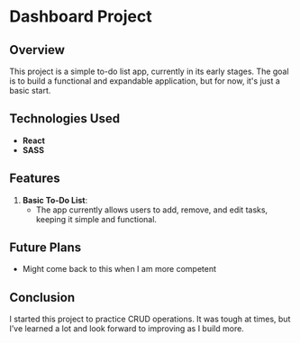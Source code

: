 # Dashboard Project

## Overview
This project is a simple to-do list app, currently in its early stages. The goal is to build a functional and expandable application, but for now, it's just a basic start.

## Technologies Used
- **React**
- **SASS**

## Features
1. **Basic To-Do List**: 
   - The app currently allows users to add, remove, and edit tasks, keeping it simple and functional.

## Future Plans
- Might come back to this when I am more competent
  
## Conclusion
I started this project to practice CRUD operations. It was tough at times, but I’ve learned a lot and look forward to improving as I build more.

